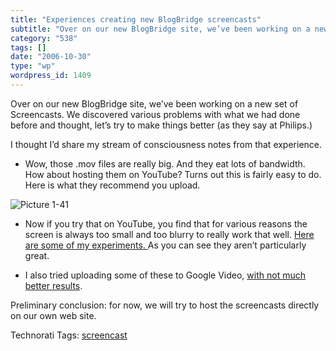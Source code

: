 ```yaml
---
title: "Experiences creating new BlogBridge screencasts"
subtitle: "Over on our new BlogBridge site, we’ve been working on a new set of Screencasts. We discovered vario..."
category: "538"
tags: []
date: "2006-10-30"
type: "wp"
wordpress_id: 1409
---
```

Over on our new BlogBridge site, we’ve been working on a new set of Screencasts. We discovered various problems with what we had done before and thought, let’s try to make things better (as they say at Philips.)

I thought I’d share my stream of consciousness notes from that experience.

- Wow, those .mov files are really big. And they eat lots of bandwidth. How about hosting them on YouTube? Turns out this is fairly easy to do. Here is what they recommend you upload.

![Picture 1-41](https://i0.wp.com/s3.media.squarespace.com/production/1075723/12829350/weblogs/images/Picture%25201-41.png?resize=210%2C61)

- Now if you try that on YouTube, you find that for various reasons the screen is always too small and too blurry to really work that well. [Here are some of my experiments. ](http://www.youtube.com/results?search_query=blogbridge&search=Search)As you can see they aren’t particularly great.

- I also tried uploading some of these to Google Video, [with not much better results](http://video.google.com/videoplay?docid=-2933407178578933174).

Preliminary conclusion: for now, we will try to host the screencasts directly on our own web site.

Technorati Tags: [screencast](http://www.technorati.com/tag/screencast)